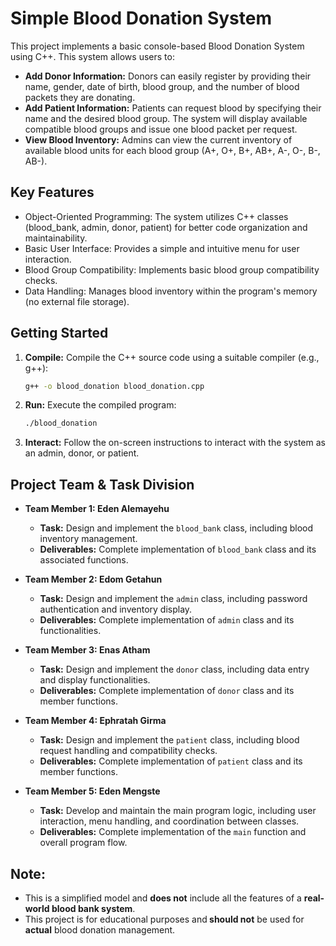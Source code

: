 # Simple Blood Donation System

This project implements a basic console-based Blood Donation System using C++. This system allows users to:

* **Add Donor Information:** Donors can easily register by providing their name, gender, date of birth, blood group, and the number of blood packets they are donating.
* **Add Patient Information:** Patients can request blood by specifying their name and the desired blood group. The system will display available compatible blood groups and issue one blood packet per request.
* **View Blood Inventory:** Admins can view the current inventory of available blood units for each blood group (A+, O+, B+, AB+, A-, O-, B-, AB-).

## Key Features

* Object-Oriented Programming: The system utilizes C++ classes (blood_bank, admin, donor, patient) for better code organization and maintainability.
* Basic User Interface: Provides a simple and intuitive menu for user interaction.
* Blood Group Compatibility: Implements basic blood group compatibility checks.
* Data Handling: Manages blood inventory within the program's memory (no external file storage).

## Getting Started

1. **Compile:** Compile the C++ source code using a suitable compiler (e.g., g++):
   ```bash
   g++ -o blood_donation blood_donation.cpp
2. **Run:** Execute the compiled program:
   ```bash
   ./blood_donation
3. **Interact:** Follow the on-screen instructions to interact with the system as an admin, donor, or patient.

## Project Team & Task Division

* **Team Member 1: Eden Alemayehu**
    * **Task:** Design and implement the `blood_bank` class, including blood inventory management.
    * **Deliverables:** Complete implementation of `blood_bank` class and its associated functions.

* **Team Member 2: Edom Getahun**
    * **Task:** Design and implement the `admin` class, including password authentication and inventory display.
    * **Deliverables:** Complete implementation of `admin` class and its functionalities.

* **Team Member 3: Enas Atham**
    * **Task:** Design and implement the `donor` class, including data entry and display functionalities.
    * **Deliverables:** Complete implementation of `donor` class and its member functions.

* **Team Member 4: Ephratah Girma**
    * **Task:** Design and implement the `patient` class, including blood request handling and compatibility checks.
    * **Deliverables:** Complete implementation of `patient` class and its member functions.

* **Team Member 5: Eden Mengste**
    * **Task:** Develop and maintain the main program logic, including user interaction, menu handling, and coordination between classes.
    * **Deliverables:** Complete implementation of the `main` function and overall program flow.

## Note:

* This is a simplified model and **does not** include all the features of a **real-world blood bank system**.
* This project is for educational purposes and<strong> should not</strong> be used for **actual** blood donation management.
